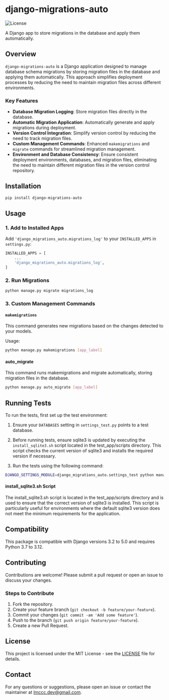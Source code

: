 # django-migrations-auto

![License](https://img.shields.io/badge/license-MIT-green)


A Django app to store migrations in the database and apply them automatically.

## Overview

`django-migrations-auto` is a Django application designed to manage database schema migrations by storing migration files in the database and applying them automatically. This approach simplifies deployment processes by reducing the need to maintain migration files across different environments.

### Key Features

- **Database Migration Logging**: Store migration files directly in the database.
- **Automatic Migration Application**: Automatically generate and apply migrations during deployment.
- **Version Control Integration**: Simplify version control by reducing the need to track migration files.
- **Custom Management Commands**: Enhanced `makemigrations` and `migrate` commands for streamlined migration management.
- **Environment and Database Consistency**: Ensure consistent deployment environments, databases, and migration files, eliminating the need to maintain different migration files in the version control repository.

## Installation

```bash
pip install django-migrations-auto
```


## Usage

### 1. Add to Installed Apps

Add `'django_migrations_auto.migrations_log'` to your `INSTALLED_APPS` in `settings.py`:

```python
INSTALLED_APPS = [
    ...
    'django_migrations_auto.migrations_log',
]
```

### 2. Run Migrations
```bash 
python manage.py migrate migrations_log
```
### 3. Custom Management Commands

#### `makemigrations`

This command generates new migrations based on the changes detected to your models.

Usage:

```bash
python manage.py makemigrations [app_label]
```
#### auto_migrate
This command runs makemigrations and migrate automatically, storing migration files in the database.
```bash 
python manage.py auto_migrate [app_label]
```

## Running Tests

To run the tests, first set up the test environment:

1. Ensure your `DATABASES` setting in `settings_test.py` points to a test database.

2.	Before running tests, ensure sqlite3 is updated by executing the `install_sqlite3.sh` script located in the test_app/scripts directory. This script checks the current version of sqlite3 and installs the required version if necessary.
3.	Run the tests using the following command:
```bash
DJANGO_SETTINGS_MODULE=django_migrations_auto.settings_test python manage.py test django_migrations_auto.tests
```
#### install_sqlite3.sh Script

The install_sqlite3.sh script is located in the test_app/scripts directory and is used to ensure that the correct version of sqlite3 is installed. This script is particularly useful for environments where the default sqlite3 version does not meet the minimum requirements for the application.

## Compatibility

This package is compatible with Django versions 3.2 to 5.0 and requires Python 3.7 to 3.12.

## Contributing

Contributions are welcome! Please submit a pull request or open an issue to discuss your changes.

### Steps to Contribute

1. Fork the repository.
2. Create your feature branch (`git checkout -b feature/your-feature`).
3. Commit your changes (`git commit -am 'Add some feature'`).
4. Push to the branch (`git push origin feature/your-feature`).
5. Create a new Pull Request.

## License

This project is licensed under the MIT License - see the [LICENSE](LICENSE) file for details.

## Contact

For any questions or suggestions, please open an issue or contact the maintainer at lmccc.dev@gmail.com.



